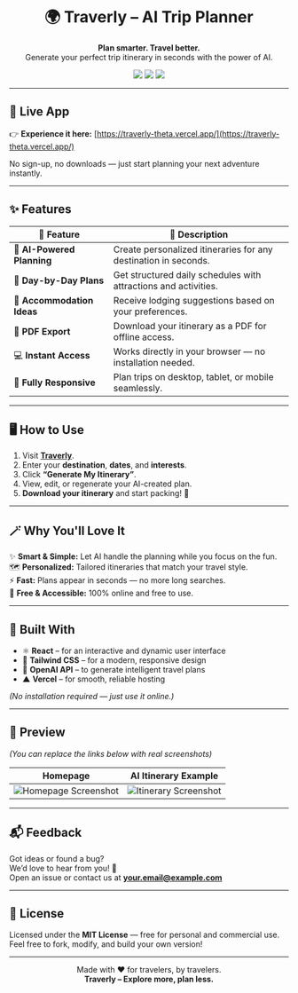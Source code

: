 <h1 align="center">🌍 Traverly – AI Trip Planner</h1>

<p align="center">
  <b>Plan smarter. Travel better.</b><br>
  Generate your perfect trip itinerary in seconds with the power of AI.
</p>

<p align="center">
  <a href="https://traverly-theta.vercel.app/"><img src="https://img.shields.io/badge/Live-Demo-brightgreen?style=for-the-badge" /></a>
  <a href="#"><img src="https://img.shields.io/badge/Status-Active-blue?style=for-the-badge" /></a>
  <a href="#"><img src="https://img.shields.io/badge/License-MIT-lightgrey?style=for-the-badge" /></a>
</p>

---

## 🧭 Live App

👉 **Experience it here:** [https://traverly-theta.vercel.app/](https://traverly-theta.vercel.app/)

No sign-up, no downloads — just start planning your next adventure instantly.

---

## ✨ Features

| 🌟 Feature | 💬 Description |
|-------------|----------------|
| 🧠 **AI-Powered Planning** | Create personalized itineraries for any destination in seconds. |
| 📅 **Day-by-Day Plans** | Get structured daily schedules with attractions and activities. |
| 🏨 **Accommodation Ideas** | Receive lodging suggestions based on your preferences. |
| 🧾 **PDF Export** | Download your itinerary as a PDF for offline access. |
| 💻 **Instant Access** | Works directly in your browser — no installation needed. |
| 🧳 **Fully Responsive** | Plan trips on desktop, tablet, or mobile seamlessly. |

---

## 🖥️ How to Use

1. Visit **[Traverly](https://traverly-theta.vercel.app/)**.  
2. Enter your **destination**, **dates**, and **interests**.  
3. Click **“Generate My Itinerary”**.  
4. View, edit, or regenerate your AI-created plan.  
5. **Download your itinerary** and start packing! 🧳

---

## 🪄 Why You'll Love It

✨ **Smart & Simple:** Let AI handle the planning while you focus on the fun.  
🗺️ **Personalized:** Tailored itineraries that match your travel style.  
⚡ **Fast:** Plans appear in seconds — no more long searches.  
🎁 **Free & Accessible:** 100% online and free to use.  

---

## 🧱 Built With

- ⚛️ **React** – for an interactive and dynamic user interface  
- 🎨 **Tailwind CSS** – for a modern, responsive design  
- 🧠 **OpenAI API** – to generate intelligent travel plans  
- ▲ **Vercel** – for smooth, reliable hosting  

*(No installation required — just use it online.)*

---

## 📸 Preview

*(You can replace the links below with real screenshots)*

| Homepage | AI Itinerary Example |
|-----------|----------------------|
| ![Homepage Screenshot](https://via.placeholder.com/600x350?text=Traverly+Homepage) | ![Itinerary Screenshot](https://via.placeholder.com/600x350?text=Itinerary+View) |

---

## 📬 Feedback

Got ideas or found a bug?  
We’d love to hear from you! 💌  
Open an issue or contact us at **your.email@example.com**

---

## 🪪 License

Licensed under the **MIT License** — free for personal and commercial use.  
Feel free to fork, modify, and build your own version!

---

<p align="center">
  Made with ❤️ for travelers, by travelers.<br>
  <b>Traverly – Explore more, plan less.</b>
</p>

